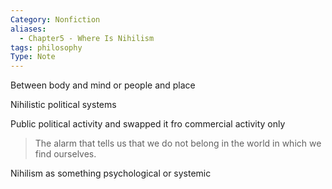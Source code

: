 ```yaml
---
Category: Nonfiction
aliases:
  - Chapter5 - Where Is Nihilism
tags: philosophy
Type: Note
---
```

Between body and mind or people and place

Nihilistic political systems

Public political activity and swapped it fro commercial activity only

> The alarm that tells us that we do not belong in the world in which we find ourselves. 

Nihilism as something psychological or systemic 

